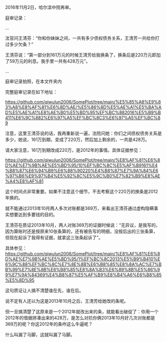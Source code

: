 2016年11月2日，哈尔滨中院再审。

庭审记录：

...

法官问王清芬：“你和你妹妹之间，一共有多少债权债务关系，王清芳一共给你打过多少欠条？”

王清芬说：“第一部分到161万元的时候王清芳给我换条了，换条后是220万元即加了59万元的利息。我手里一共有428万元”。

...

庭审记录拍照，在本文件夹内

完整庭审记录在如下地址：

https://github.com/qiwulun2006/SomePlot/tree/main/%E5%85%A8%E9%83%A8%E8%AF%81%E6%8D%AE/%E5%86%8D%E5%AE%A1%E5%BA%AD%E5%AE%A1%E8%AE%B0%E5%BD%95%EF%BC%882016%E5%B9%B411%E6%9C%882%E6%97%A5%EF%BC%8C3%E6%97%A5%EF%BC%89


注意，这里王清芬说的话，我再重新说一遍，法院问她：你们之间债权债务关系是多少，她说，161万到期，变成了220万，然后加上剩余的，一共是428万。

请大家注意，161万到期改成220万，是2012年的事情。具体证据参见：

https://github.com/qiwulun2006/SomePlot/tree/main/%E8%AF%81%E6%8D%AE%E7%9B%AE%E5%BD%95/10%EF%BC%8C%E5%AF%B9161%E4%B8%87%E6%94%B9%E6%88%90220%E4%B8%87%E7%9A%84%E6%97%B6%E9%97%B4%E5%92%8C%E5%9C%B0%E7%82%B9%E8%AE%A4%E8%AF%81

这个时间点非常重要。如果不注意这个细节，不去考察这个220万的换条是2012年换的。

就不能通过2013年10月两人多次对账都是369万，来看出王清芬通过虚构隐瞒事实想要达到多要钱的目的。

王清芬在质证2013年10月，两人对账369万的证据时候说：“无异议，是我写的，因为算账时还是按原来10张条算的，还有被告写的明细，没按后出的三张条算，但现在起诉了我得有证据，就拿这三张条起诉了”。

具体参见：https://github.com/qiwulun2006/SomePlot/tree/main/%E8%AF%81%E6%8D%AE%E7%9B%AE%E5%BD%95/1%EF%BC%8C2013%E5%B9%B410%E6%9C%88%EF%BC%8C%E7%8E%8B%E6%B8%85%E8%8A%AC%E7%BB%99%E7%8E%8B%E6%B8%85%E8%8A%B3%E6%89%8B%E5%86%99%E7%9A%84369%E4%B8%87%E5%AF%B9%E8%B4%A6%E6%B8%85%E5%8D%95

这句质证让人搞不清楚谁在先，谁在后。

说不定有人还以为这是2013年10月之后，王清芳给她改的条呢。

但一旦搞清楚了这原来是一个2012年就改出来的条，就能看出破绽了：你用一个2012年的借据拼凑出来的428万，是怎么对抗你俩2013年10月好几次对账都是369万的呢？你这2012年的条咋这么牛逼呢？

什么叫漏了马脚，这就叫漏了马脚。
